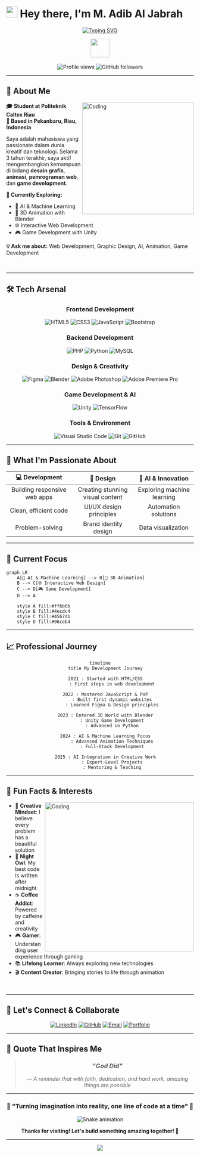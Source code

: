 # <img src="https://raw.githubusercontent.com/iampavangandhi/iampavangandhi/master/gifs/Hi.gif" width="30px"> Hey there, I'm **M. Adib Al Jabrah**

<div align="center">
  
[![Typing SVG](https://readme-typing-svg.herokuapp.com?font=Fira+Code&size=22&duration=3000&pause=1000&color=3F7CAC&center=true&vCenter=true&width=600&lines=Creative+Developer+%26+Designer;AI+Enthusiast+%26+Innovator;Bringing+Ideas+to+Digital+Life;Always+Learning%2C+Always+Creating)](https://git.io/typing-svg)

</div>

<div align="center">
  <img src="https://github.com/7oSkaaa/7oSkaaa/blob/main/Images/about_me.gif?raw=true" width="50px">
  <br><br>
  <img src="https://komarev.com/ghpvc/?username=adibjabrah&label=Profile%20views&color=0e75b6&style=flat" alt="Profile views" />
  <img src="https://img.shields.io/github/followers/adibjabrah?label=Followers&style=social" alt="GitHub followers" />
</div>

---

## 🎯 **About Me**

<img align="right" alt="Coding" width="300" src="https://cdn.dribbble.com/users/1162077/screenshots/3848914/programmer.gif">

**🎓 Student at Politeknik Caltex Riau**  
**📍 Based in Pekanbaru, Riau, Indonesia**

Saya adalah mahasiswa yang passionate dalam dunia kreatif dan teknologi. Selama 3 tahun terakhir, saya aktif mengembangkan kemampuan di bidang **desain grafis**, **animasi**, **pemrograman web**, dan **game development**.

**🚀 Currently Exploring:**
- 🧠 AI & Machine Learning  
- 🎥 3D Animation with Blender  
- 🌐 Interactive Web Development  
- 🎮 Game Development with Unity  

**💡 Ask me about:** Web Development, Graphic Design, AI, Animation, Game Development

<br clear="both"/>

---

## 🛠️ **Tech Arsenal**

<div align="center">

### **Frontend Development**
![HTML5](https://img.shields.io/badge/HTML5-E34F26?style=for-the-badge&logo=html5&logoColor=white)
![CSS3](https://img.shields.io/badge/CSS3-1572B6?style=for-the-badge&logo=css3&logoColor=white)
![JavaScript](https://img.shields.io/badge/JavaScript-F7DF1E?style=for-the-badge&logo=javascript&logoColor=black)
![Bootstrap](https://img.shields.io/badge/Bootstrap-563D7C?style=for-the-badge&logo=bootstrap&logoColor=white)

### **Backend Development**
![PHP](https://img.shields.io/badge/PHP-777BB4?style=for-the-badge&logo=php&logoColor=white)
![Python](https://img.shields.io/badge/Python-3776AB?style=for-the-badge&logo=python&logoColor=white)
![MySQL](https://img.shields.io/badge/MySQL-005C84?style=for-the-badge&logo=mysql&logoColor=white)

### **Design & Creativity**
![Figma](https://img.shields.io/badge/Figma-F24E1E?style=for-the-badge&logo=figma&logoColor=white)
![Blender](https://img.shields.io/badge/blender-%23F5792A.svg?style=for-the-badge&logo=blender&logoColor=white)
![Adobe Photoshop](https://img.shields.io/badge/adobe%20photoshop-%2331A8FF.svg?style=for-the-badge&logo=adobe%20photoshop&logoColor=white)
![Adobe Premiere Pro](https://img.shields.io/badge/Adobe%20Premiere%20Pro-9999FF.svg?style=for-the-badge&logo=Adobe%20Premiere%20Pro&logoColor=white)

### **Game Development & AI**
![Unity](https://img.shields.io/badge/unity-%23000000.svg?style=for-the-badge&logo=unity&logoColor=white)
![TensorFlow](https://img.shields.io/badge/TensorFlow-%23FF6F00.svg?style=for-the-badge&logo=TensorFlow&logoColor=white)

### **Tools & Environment**
![Visual Studio Code](https://img.shields.io/badge/Visual%20Studio%20Code-0078d7.svg?style=for-the-badge&logo=visual-studio-code&logoColor=white)
![Git](https://img.shields.io/badge/git-%23F05033.svg?style=for-the-badge&logo=git&logoColor=white)
![GitHub](https://img.shields.io/badge/github-%23121011.svg?style=for-the-badge&logo=github&logoColor=white)

</div>

---

## 🎨 **What I'm Passionate About**

<div align="center">

| 💻 **Development** | 🎨 **Design** | 🤖 **AI & Innovation** |
|:------------------:|:-------------:|:-----------------------:|
| Building responsive web apps | Creating stunning visual content | Exploring machine learning |
| Clean, efficient code | UI/UX design principles | Automation solutions |
| Problem-solving | Brand identity design | Data visualization |

</div>

---

## 🚀 **Current Focus**

```mermaid
graph LR
    A[🧠 AI & Machine Learning] --> B[🎥 3D Animation]
    B --> C[🌐 Interactive Web Design]
    C --> D[🎮 Game Development]
    D --> A
    
    style A fill:#ff6b6b
    style B fill:#4ecdc4
    style C fill:#45b7d1
    style D fill:#96ceb4
```

---

## 📈 **Professional Journey**

<div align="center">

```mermaid
timeline
    title My Development Journey
    
    2021 : Started with HTML/CSS
         : First steps in web development
    
    2022 : Mastered JavaScript & PHP
         : Built first dynamic websites
         : Learned Figma & Design principles
    
    2023 : Entered 3D World with Blender
         : Unity Game Development
         : Advanced in Python
    
    2024 : AI & Machine Learning Focus
         : Advanced Animation Techniques
         : Full-Stack Development
    
    2025 : AI Integration in Creative Work
         : Expert-Level Projects
         : Mentoring & Teaching
```

</div>

---

## 🌟 **Fun Facts & Interests**

<img align="right" alt="Coding" width="400" src="https://cdn.dribbble.com/users/1162077/screenshots/3848914/programmer.gif">

- 🎨 **Creative Mindset**: I believe every problem has a beautiful solution
- 🌙 **Night Owl**: My best code is written after midnight
- ☕ **Coffee Addict**: Powered by caffeine and creativity
- 🎮 **Gamer**: Understanding user experience through gaming
- 📚 **Lifelong Learner**: Always exploring new technologies
- 🎬 **Content Creator**: Bringing stories to life through animation

<br clear="both"/>

---

## 🤝 **Let's Connect & Collaborate**

<div align="center">

[![LinkedIn](https://img.shields.io/badge/LinkedIn-0077B5?style=for-the-badge&logo=linkedin&logoColor=white)](https://www.linkedin.com/in/m-adib-al-jabrah-b69495369)
[![GitHub](https://img.shields.io/badge/GitHub-100000?style=for-the-badge&logo=github&logoColor=white)](https://github.com/adibjabrah)
[![Email](https://img.shields.io/badge/Gmail-D14836?style=for-the-badge&logo=gmail&logoColor=white)](mailto:adibaljabrah@gmail.com)
[![Portfolio](https://img.shields.io/badge/Portfolio-FF5722?style=for-the-badge&logo=todoist&logoColor=white)](https://adibjabrah.com)

</div>

---

## 💭 **Quote That Inspires Me**

<div align="center">
  
> ### *"God Did"*
> 
> *— A reminder that with faith, dedication, and hard work, amazing things are possible*

</div>

---

<div align="center">
  
### 🌟 **"Turning imagination into reality, one line of code at a time"** 🌟

![Snake animation](https://github.com/adibjabrah/adibjabrah/blob/output/github-contribution-grid-snake.svg)

**Thanks for visiting! Let's build something amazing together! 🚀**

</div>

---

<div align="center">
  <img src="https://capsule-render.vercel.app/api?type=waving&color=gradient&height=60&section=footer"/>
</div>
